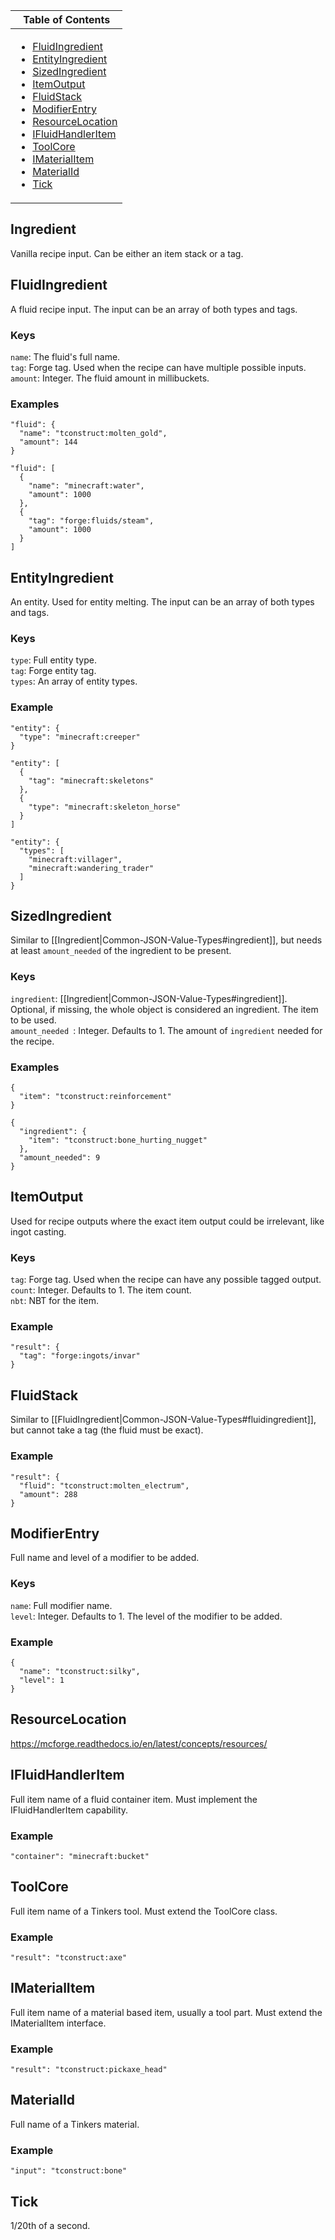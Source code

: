 
<table>
  <thead><th>Table of Contents</th></thead>
  <tbody><td>

* [FluidIngredient](#fluidingredient)
* [EntityIngredient](#entityingredient)
* [SizedIngredient](#sizedingredient)
* [ItemOutput](#itemoutput)
* [FluidStack](#fluidstack)
* [ModifierEntry](#modifierentry)
* [ResourceLocation](#resourcelocation)
* [IFluidHandlerItem](#ifluidhandleritem)
* [ToolCore](#toolcore)
* [IMaterialItem](#imaterialitem)
* [MaterialId](#materialid)
* [Tick](#tick)
</td>
</table>

## Ingredient
Vanilla recipe input. Can be either an item stack or a tag.

## FluidIngredient
A fluid recipe input. The input can be an array of both types and tags.
### Keys
`name`: The fluid's full name.  
`tag`: Forge tag. Used when the recipe can have multiple possible inputs.  
`amount`: Integer. The fluid amount in millibuckets.  
### Examples
    "fluid": {
      "name": "tconstruct:molten_gold",
      "amount": 144
    }

    "fluid": [
      {
        "name": "minecraft:water",
        "amount": 1000
      },
      {
        "tag": "forge:fluids/steam",
        "amount": 1000
      }
    ]


## EntityIngredient
An entity. Used for entity melting. The input can be an array of both types and tags.
### Keys
`type`: Full entity type.  
`tag`: Forge entity tag.  
`types`: An array of entity types.  
### Example

    "entity": {
      "type": "minecraft:creeper"
    }

    "entity": [
      {
        "tag": "minecraft:skeletons"
      },
      {
        "type": "minecraft:skeleton_horse"
      }
    ]

    "entity": {
      "types": [
        "minecraft:villager",
        "minecraft:wandering_trader"
      ]
    }

## SizedIngredient
Similar to [[Ingredient|Common-JSON-Value-Types#ingredient]], but needs at least `amount_needed` of the ingredient to be present.
### Keys
`ingredient`: [[Ingredient|Common-JSON-Value-Types#ingredient]]. Optional, if missing, the whole object is considered an ingredient. The item to be used.  
`amount_needed `: Integer. Defaults to 1. The amount of `ingredient` needed for the recipe.  
### Examples
    {
      "item": "tconstruct:reinforcement"
    }

    {
      "ingredient": {
        "item": "tconstruct:bone_hurting_nugget"
      },
      "amount_needed": 9
    }

## ItemOutput
Used for recipe outputs where the exact item output could be irrelevant, like ingot casting.  
### Keys
`tag`: Forge tag. Used when the recipe can have any possible tagged output.  
`count`: Integer. Defaults to 1. The item count.  
`nbt`: NBT for the item.
### Example
    "result": {
      "tag": "forge:ingots/invar"
    }

## FluidStack
Similar to [[FluidIngredient|Common-JSON-Value-Types#fluidingredient]], but cannot take a tag (the fluid must be exact).
### Example
    "result": {
      "fluid": "tconstruct:molten_electrum",
      "amount": 288
    }

## ModifierEntry
Full name and level of a modifier to be added.  
### Keys
`name`: Full modifier name.  
`level`: Integer. Defaults to 1. The level of the modifier to be added.  
### Example
    {
      "name": "tconstruct:silky",
      "level": 1
    }
 

## ResourceLocation
https://mcforge.readthedocs.io/en/latest/concepts/resources/

## IFluidHandlerItem
Full item name of a fluid container item. Must implement the IFluidHandlerItem capability.
### Example
    "container": "minecraft:bucket"

## ToolCore
Full item name of a Tinkers tool. Must extend the ToolCore class.
### Example
    "result": "tconstruct:axe"

## IMaterialItem
Full item name of a material based item, usually a tool part. Must extend the IMaterialItem interface.
### Example
    "result": "tconstruct:pickaxe_head"

## MaterialId
Full name of a Tinkers material.
### Example
    "input": "tconstruct:bone"


## Tick
1/20th of a second.